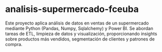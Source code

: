 # analisis-supermercado-fceuba
Este proyecto aplica análisis de datos en ventas de un supermercado mediante Python (Pandas, Numpy, Sqlalchemy) y Power BI. Se abordan tareas de ETL, limpieza de datos y visualización, proporcionando insights sobre productos más vendidos, segmentación de clientes y patrones de compra.
